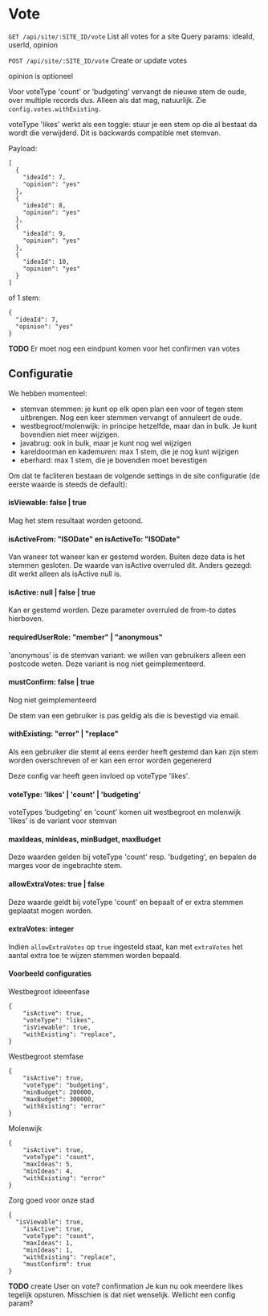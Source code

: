 # Vote

`GET /api/site/:SITE_ID/vote`
List all votes for a site
Query params: ideaId, userId, opinion

`POST /api/site/:SITE_ID/vote`
Create or update votes

opinion is optioneel

Voor voteType 'count' or 'budgeting' vervangt de nieuwe stem de oude, over multiple records dus.
Alleen als dat mag, natuurlijk. Zie `config.votes.withExisting`.

voteType 'likes' werkt als een toggle: stuur je een stem op die al bestaat da wordt die verwijderd. Dit is backwards compatible met stemvan.

Payload:
```
[
  {
    "ideaId": 7,
    "opinion": "yes"
  },
  {
    "ideaId": 8,
    "opinion": "yes"
  },
  {
    "ideaId": 9,
    "opinion": "yes"
  },
  {
    "ideaId": 10,
    "opinion": "yes"
  }
]
```

of 1 stem:
```
{
  "ideaId": 7,
  "opinion": "yes"
}
```

**TODO**
Er moet  nog een eindpunt komen voor het confirmen van votes

## Configuratie

We hebben momenteel:
- stemvan stemmen: je kunt op elk open plan een voor of tegen stem uitbrengen. Nog een keer stemmen vervangt of annuleert de oude.
- westbegroot/molenwijk: in principe hetzelfde, maar dan in bulk. Je kunt bovendien niet meer wijzigen.
- javabrug: ook in bulk, maar je kunt nog wel wijzigen
- kareldoorman en kademuren: max 1 stem, die je nog kunt wijzigen
- eberhard: max 1 stem, die je bovendien moet bevestigen

Om dat te facliteren bestaan de volgende settings in de site configuratie (de eerste waarde is steeds de default):

#### isViewable: false | true

Mag het stem resultaat worden getoond.

#### isActiveFrom: "ISODate" en isActiveTo: "ISODate"

Van waneer tot waneer kan er gestemd worden. Buiten deze data is het stemmen gesloten.
De waarde van isActive overruled dit. Anders gezegd: dit werkt alleen als isActive null is.

#### isActive: null | false | true

Kan er gestemd worden. Deze parameter overruled de from-to dates hierboven.

#### requiredUserRole: "member" | "anonymous"

'anonymous' is de stemvan variant: we willen van gebruikers alleen een postcode weten. Deze variant is nog niet geimplementeerd.

#### mustConfirm: false | true

Nog niet geimplementeerd

De stem van een gebruiker is pas geldig als die is bevestigd via email.

#### withExisting: "error" | "replace"

Als een gebruiker die stemt al eens eerder heeft gestemd dan kan zijn stem worden overschreven of er kan een error worden gegenererd

Deze config var heeft geen invloed op voteType 'likes'.

#### voteType: 'likes' | 'count' | 'budgeting'

voteTypes 'budgeting' en 'count' komen uit westbegroot en molenwijk
'likes' is de variant voor stemvan

#### maxIdeas, minIdeas, minBudget, maxBudget

Deze waarden gelden bij voteType 'count' resp. 'budgeting', en bepalen de marges voor de ingebrachte stem.

#### allowExtraVotes: true | false

Deze waarde geldt bij voteType 'count' en bepaalt of er extra stemmen geplaatst mogen worden.

#### extraVotes: integer

Indien `allowExtraVotes` op `true` ingesteld staat, kan met `extraVotes` het aantal extra toe te wijzen stemmen worden bepaald.

#### Voorbeeld configuraties

Westbegroot ideeenfase
```
{
	"isActive": true,
	"voteType": "likes",
	"isViewable": true,
	"withExisting": "replace",
}
```

Westbegroot stemfase
```
{
	"isActive": true,
	"voteType": "budgeting",
	"minBudget": 200000,
	"maxBudget": 300000,
	"withExisting": "error"
}
```

Molenwijk
```
{
	"isActive": true,
	"voteType": "count",
	"maxIdeas": 5,
	"minIdeas": 4,
	"withExisting": "error"
}
```

Zorg goed voor onze stad
```
{
  "isViewable": true,
	"isActive": true,
	"voteType": "count",
	"maxIdeas": 1,
	"minIdeas": 1,
	"withExisting": "replace",
	"mustConfirm": true
}
```

**TODO**
create User on vote?
confirmation
Je kun nu ook meerdere likes tegelijk opsturen. Misschien is dat niet wenselijk. Wellicht een config param?
